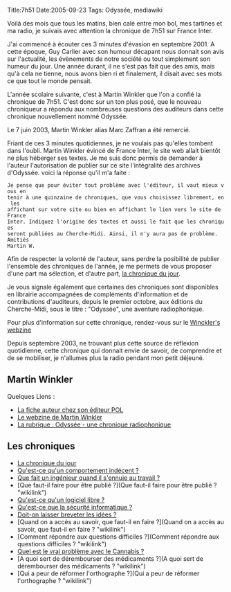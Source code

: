 Title:7h51
Date:2005-09-23
Tags: Odyssée,  mediawiki

Voilà des mois que tous les matins, bien calé entre mon bol, mes
tartines et ma radio, je suivais avec attention la chronique de 7h51 sur
France Inter.

J'ai commencé à écouter ces 3 minutes d'évasion en septembre 2001. A
cette époque, Guy Carlier avec son humour décapant nous donnait son avis
sur l'actualité, les évènements de notre société ou tout simplement son
humeur du jour. Une année durant, il ne s'est pas fait que des amis,
mais qu'à cela ne tienne, nous avons bien ri et finalement, il disait
avec ses mots ce que tout le monde pensait.

L'année scolaire suivante, c'est à Martin Winkler que l'on a confié la
chronique de 7h51. C'est donc sur un ton plus posé, que le nouveau
chroniqueur a répondu aux nombreuses questions des auditeurs dans cette
chronique nouvellement nommé Odyssée.

Le 7 juin 2003, Martin Winkler alias Marc Zaffran a été remercié.

Friant de ces 3 minutes quotidiennes, je ne voulais pas qu'elles tombent
dans l'oubli. Martin Winkler évincé de France Inter, le site web allait
bientôt ne plus héberger ses textes. Je me suis donc permis de demander
à l'auteur l'autorisation de publier sur ce site l'intégralité des
archives d'Odyssée. voici la réponse qu'il m'a faite :

`Je pense que pour éviter tout problème avec l'éditeur, il vaut mieux vous en`\
`tenir à une quinzaine de chroniques, que vous choisissez librement, en les`\
`affichant sur votre site ou bien en affichant le lien vers le site de France`\
`Inter. Indiquez l'origine des textes et aussi le fait que les chroniques `\
`seront publiées au Cherche-Midi. Ainsi, il n'y aura pas de problème.`\
`Amitiés`\
`Martin W.`

Afin de respecter la volonté de l'auteur, sans perdre la posibilité de
publier l'ensemble des chroniques de l'année, je me permets de vous
proposer d'une part ma sélection, et d'autre part, [la chronique du
jour](http://tcweb.org/~tom/7h51/chroniqueDuJour.php).

Je vous signale également que certaines des chroniques sont disponibles
en librairie accompagnées de compléments d'information et de
contributions d'auditeurs, depuis le premier octobre, aux éditions du
Cherche-Midi, sous le titre : "Odyssée", une aventure radiophonique.

Pour plus d'information sur cette chronique, rendez-vous sur le
[Winckler's
webzine](http://martinwinckler.com/rubrique.php3?id_rubrique=29)

Depuis septembre 2003, ne trouvant plus cette source de réflexion
quotidienne, cette chronique qui donnait envie de savoir, de comprendre
et de se mobiliser, je n'allumes plus la radio pendant mon petit
déjeuné.

Martin Winkler
--------------

Quelques Liens :

-   [La fiche auteur chez son éditeur
    POL](http://www.pol-editeur.fr/catalogue/ficheauteur.asp?num=200)
-   [Le webzine de Martin Winkler](http://martinwinckler.com/)
-   [La rubrique : Odyssée - une chronique
    radiophonique](http://martinwinckler.com/rubrique.php3?id_rubrique=9)

Les chroniques
--------------

-   [La chronique du
    jour](http://tcweb.org/~tom/7h51/chroniqueDuJour.php)
-   [Qu'est-ce qu'un comportement indécent
    ?](qu-est-ce-qu-un-comportement-indecent.hml "wikilink")
-   [Que fait un ingénieur quand il s'ennuie au travail
    ?](que-fait-un-ingenieur-quand-il-s-ennuie-au-travail.hml "wikilink")
-   [Que faut-il faire pour être publié
    ?](Que faut-il faire pour être publié ? "wikilink")
-   [Qu'est-ce qu'un logiciel libre
    ?](qu-est-ce-qu-un-logiciel-libre.hml "wikilink")
-   [Qu'est-ce que la sécurité informatique
    ?](qu-est-ce-que-la-securite-informatique.hml "wikilink")
-   [Doit-on laisser breveter les idées
    ?](doit-on-laisser-breveter-les-idees.hml "wikilink")
-   [Quand on a accès au savoir, que faut-il en faire
    ?](Quand on a accès au savoir, que faut-il en faire ? "wikilink")
-   [Comment répondre aux questions difficiles
    ?](Comment répondre aux questions difficiles ? "wikilink")
-   [Quel est le vrai problème avec le Cannabis
    ?](quel-est-le-vrai-probleme-avec-le-cannabis.hml "wikilink")
-   [A quoi sert de dérembourser des médicaments
    ?](A quoi sert de dérembourser des médicaments ? "wikilink")
-   [Qui a peur de réformer l'orthographe
    ?](Qui a peur de réformer l'orthographe ? "wikilink")

